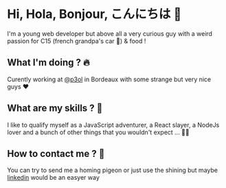# Hi, Hola, Bonjour, こんにちは 👋

I'm a young web developer but above all a very curious guy with a weird passion for C15 (french grandpa's car 🚐) & food !

## What I'm doing ? 🔥

Curently working at [@p3ol](https://github.com/p3ol) in Bordeaux with some strange but very nice guys ❤️

## What are my skills ? 🤔

I like to qualify myself as a JavaScript adventurer, a React slayer, a NodeJs lover and a bunch of other things that you wouldn't expect ... 🧑‍💻

## How to contact me ? 🔮

You can try to send me a homing pigeon or just use the shining but maybe [linkedin](https://www.linkedin.com/in/simon-deflesschouwer-6812a0172/) would be an easyer way 
